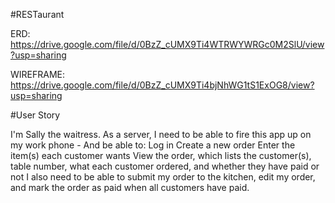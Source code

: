 #RESTaurant

ERD: https://drive.google.com/file/d/0BzZ_cUMX9Ti4WTRWYWRGc0M2SlU/view?usp=sharing

WIREFRAME: https://drive.google.com/file/d/0BzZ_cUMX9Ti4bjNhWG1tS1ExOG8/view?usp=sharing

#User Story

I'm Sally the waitress. As a server, I need to be able to fire this app up on my work phone -
  And be able to:
    Log in
    Create a new order
    Enter the item(s) each customer wants
    View the order, which lists the customer(s), table number, what each customer ordered, and whether they have paid or not
  I also need to be able to submit my order to the kitchen, edit my order, and mark the order as paid when all customers have paid. 
  
  
    

